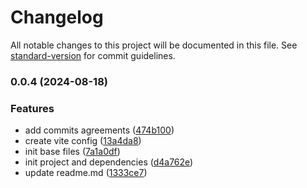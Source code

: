 # Changelog

All notable changes to this project will be documented in this file. See [standard-version](https://github.com/conventional-changelog/standard-version) for commit guidelines.

### 0.0.4 (2024-08-18)


### Features

* add commits agreements ([474b100](https://github.com/Anatoly-Semenov/vite-npm-package-template/commit/474b100731be5191fe09980f7c07c563bae3e4e2))
* create vite config ([13a4da8](https://github.com/Anatoly-Semenov/vite-npm-package-template/commit/13a4da89fde2ead43096a43fea57aef4db1c9b00))
* init base files ([7a1a0df](https://github.com/Anatoly-Semenov/vite-npm-package-template/commit/7a1a0df6f24b0a3667d73802a99556f81212d1ee))
* init project and dependencies ([d4a762e](https://github.com/Anatoly-Semenov/vite-npm-package-template/commit/d4a762ecfea26e7c136f53920608f55c11eab23a))
* update readme.md ([1333ce7](https://github.com/Anatoly-Semenov/vite-npm-package-template/commit/1333ce737b8d399c3af7b2037dcd2a2cae1322e7))
